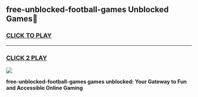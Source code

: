 
## free-unblocked-football-games Unblocked Games👋
<h3>
<a href="https://news.freeplayer.one?title=free-unblocked-football-games&ref=16F">CLICK TO PLAY</a></h3>
<hr>

<h3>
<a href="https://news.freeplayer.one?title=free-unblocked-football-games&ref=16F">CLICK 2 PLAY</a>
  
</h3>

<a href="https://news.freeplayer.one?title=free-unblocked-football-games&ref=16F/"><img src="https://clearcache.store/games.png"></a>


**free-unblocked-football-games games unblocked: Your Gateway to Fun and Accessible Online Gaming**
